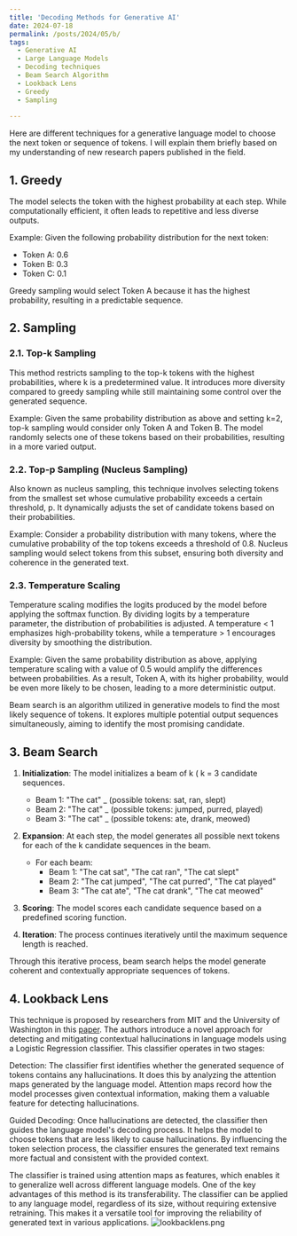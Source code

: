 ```yaml
---
title: 'Decoding Methods for Generative AI'
date: 2024-07-18
permalink: /posts/2024/05/b/
tags:
  - Generative AI
  - Large Language Models
  - Decoding techniques
  - Beam Search Algorithm
  - Lookback Lens
  - Greedy
  - Sampling
 
---
```

Here are different techniques for a generative language model to choose the next token or sequence of tokens. I will explain them briefly based on my understanding of new research papers published in the field.

## 1. Greedy
The model selects the token with the highest probability at each step. While computationally efficient, it often leads to repetitive and less diverse outputs.

Example:
Given the following probability distribution for the next token:
- Token A: 0.6
- Token B: 0.3
- Token C: 0.1

Greedy sampling would select Token A because it has the highest probability, resulting in a predictable sequence.

## 2. Sampling
### 2.1. Top-k Sampling
This method restricts sampling to the top-k tokens with the highest probabilities, where k is a predetermined value. It introduces more diversity compared to greedy sampling while still maintaining some control over the generated sequence.

Example:
Given the same probability distribution as above and setting k=2, top-k sampling would consider only Token A and Token B. The model randomly selects one of these tokens based on their probabilities, resulting in a more varied output.

### 2.2. Top-p Sampling (Nucleus Sampling)
Also known as nucleus sampling, this technique involves selecting tokens from the smallest set whose cumulative probability exceeds a certain threshold, p. It dynamically adjusts the set of candidate tokens based on their probabilities.

Example:
Consider a probability distribution with many tokens, where the cumulative probability of the top tokens exceeds a threshold of 0.8. Nucleus sampling would select tokens from this subset, ensuring both diversity and coherence in the generated text.

### 2.3. Temperature Scaling
Temperature scaling modifies the logits produced by the model before applying the softmax function. By dividing logits by a temperature parameter, the distribution of probabilities is adjusted. A temperature < 1 emphasizes high-probability tokens, while a temperature > 1 encourages diversity by smoothing the distribution.

Example:
Given the same probability distribution as above, applying temperature scaling with a value of 0.5 would amplify the differences between probabilities. As a result, Token A, with its higher probability, would be even more likely to be chosen, leading to a more deterministic output.

Beam search is an algorithm utilized in generative models to find the most likely sequence of tokens. It explores multiple potential output sequences simultaneously, aiming to identify the most promising candidate.

## 3. Beam Search

1. **Initialization**: The model initializes a beam of k ( k = 3 candidate sequences.
   - Beam 1: "The cat" _ (possible tokens: sat, ran, slept)
   - Beam 2: "The cat" _ (possible tokens: jumped, purred, played)
   - Beam 3: "The cat" _ (possible tokens: ate, drank, meowed)
   
3. **Expansion**: At each step, the model generates all possible next tokens for each of the k candidate sequences in the beam.
   - For each beam:
     - Beam 1: "The cat sat", "The cat ran", "The cat slept"
     - Beam 2: "The cat jumped", "The cat purred", "The cat played"
     - Beam 3: "The cat ate", "The cat drank", "The cat meowed"
   
5. **Scoring**: The model scores each candidate sequence based on a predefined scoring function.
   
6. **Iteration**: The process continues iteratively until the maximum sequence length is reached.



Through this iterative process, beam search helps the model generate coherent and contextually appropriate sequences of tokens.

## 4. Lookback Lens
This technique is proposed by researchers from MIT and the University of Washington in this [paper](https://arxiv.org/pdf/2407.07071#page=10&zoom=100,88,274).
The authors introduce a novel approach for detecting and mitigating contextual hallucinations in language models using a Logistic Regression classifier. This classifier operates in two stages:

Detection: The classifier first identifies whether the generated sequence of tokens contains any hallucinations. It does this by analyzing the attention maps generated by the language model. Attention maps record how the model processes given contextual information, making them a valuable feature for detecting hallucinations.

Guided Decoding: Once hallucinations are detected, the classifier then guides the language model's decoding process. It helps the model to choose tokens that are less likely to cause hallucinations. By influencing the token selection process, the classifier ensures the generated text remains more factual and consistent with the provided context.

The classifier is trained using attention maps as features, which enables it to generalize well across different language models. One of the key advantages of this method is its transferability. The classifier can be applied to any language model, regardless of its size, without requiring extensive retraining. This makes it a versatile tool for improving the reliability of generated text in various applications.
![lookbacklens.png](https://github.com/elahehaghaarabi/elahehaghaarabi.github.io/blob/master/images/lookbacklens.png)

